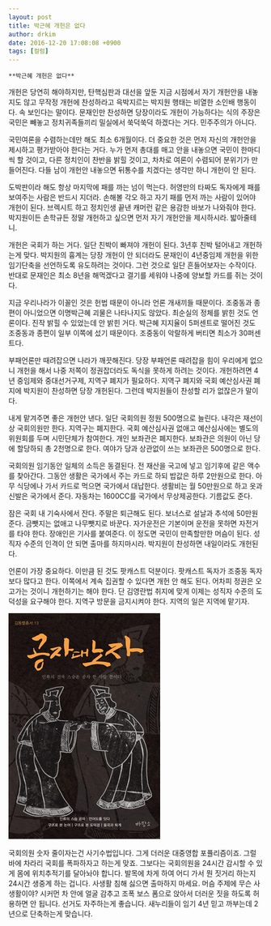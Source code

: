 ```yaml
---
layout: post
title: 박근혜 개헌은 없다
author: drkim
date: 2016-12-20 17:08:08 +0900
tags: [컬럼]
---
```

 


    **박근혜 개헌은 없다**

  


개헌은 당연히 해야하지만, 탄핵심판과 대선을 앞둔 지금 시점에서 자기 개헌안을 내놓지도 않고 무작정 개헌에 찬성하라고 윽박지르는 박지원 행태는 비열한 소인배 행동이다. 속 보인다는 말이다. 문재인만 찬성하면 당장이라도 개헌이 가능하다는 식의 주장은 국민은 빼놓고 정치귀족들끼리 밀실에서 쑥덕쑥덕 하겠다는 거다. 민주주의가 아니다. 

  


국민여론을 수렴하는데만 해도 최소 6개월이다. 더 중요한 것은 먼저 자신의 개헌안을 제시하고 평가받아야 한다는 거다. 누가 먼저 총대를 매고 안을 내놓으면 국민이 한마디씩 할 것이고, 다른 정치인이 찬반을 밝힐 것이고, 차차로 여론이 수렴되어 분위기가 만들어진다. 다들 남이 개헌안 내놓으면 뒤통수를 치겠다는 생각만 하니 개헌이 안 된다. 

  


도박판이라 해도 항상 마지막에 패를 까는 넘이 먹는다. 허영만의 타짜도 독자에게 패를 보여주는 사람은 반드시 지더라. 손해볼 각오 하고 자기 패를 먼저 까는 사람이 있어야 개헌이 된다. 브렉시트 하고 정치인생 끝낸 캐머런 같은 용감한 바보가 나와줘야 한다. 박지원이든 손학규든 정말 개헌하고 싶으면 먼저 자기 개헌안을 제시하시라. 밟아줄테니. 

  


개헌은 국회가 하는 거다. 일단 친박이 빠져야 개헌이 된다. 3년후 친박 털어내고 개헌하는게 맞다. 박지원의 흉계는 당장 개헌이 안 되더라도 문재인이 4년중임제 개헌을 위한 임기단축을 선언하도록 유도하려는 것이다. 그런 것으로 일단 흔들어보자는 수작이다. 반대로 문재인은 최소 8년을 해먹겠다고 결기를 세워야 나중에 양보할 카드를 쥐는 것이다. 

  


지금 우리나라가 이꼴인 것은 헌법 때문이 아니라 언론 개새끼들 때문이다. 조중동과 종편이 아니었으면 이명박근혜 괴물은 나타나지도 않았다. 최순실의 정체를 밝힌 것도 언론이다. 진작 밝힐 수 있었는데 안 밝힌 거다. 박근혜 지지율이 5퍼센트로 떨어진 것도 조중동과 종편이 일부 이쪽에 섰기 때문이다. 조중동이 악랄하게 버티면 최소가 30퍼센트다. 

  


부패언론만 때려잡으면 나라가 깨끗해진다. 당장 부패언론 때려잡을 힘이 우리에게 없으니 개헌을 해서 나중 저쪽이 정권잡더라도 독식을 못하게 하려는 것이다. 개헌하려면 4년 중임제와 중대선거구제, 지역구 폐지가 필요하다. 지역구 폐지와 국회 예산심사권 폐지에 박지원이 찬성하면 당장 개헌된다. 그런데 박지원들이 찬성할 리가 없잖은가 말이다. 

  


내게 맡겨주면 좋은 개헌안 낸다. 일단 국회의원 정원 500명으로 늘린다. 내각은 재선이상 국회의원만 한다. 지역구는 폐지한다. 국회 예산심사권 없애고 예산심사에는 별도의 위원회를 두며 시민단체가 참여한다. 개인 보좌관은 폐지한다. 보좌관은 의원이 아닌 당에 할당하되 총 2천명으로 한다. 여야가 당과 상관없이 쓰는 보좌관은 500명으로 한다. 

  


국회의원 임기동안 일체의 소득은 동결된다. 전 재산을 국고에 넣고 임기후에 같은 액수를 찾아간다. 그동안 생활은 국가에서 주는 카드로 하되 밥값은 하루 2만원으로 한다. 아무 식당에나 가서 카드로 먹으면 국가에서 대납한다. 생활비는 월 50만원으로 하고 옷과 신발은 국가에서 준다. 자동차는 1600CC를 국가에서 무상제공한다. 기름값도 준다. 

  


잠은 국회 내 기숙사에서 잔다. 주말은 퇴근해도 된다. 보너스로 설날과 추석에 50만원 준다. 금뺏지는 없애고 나무뺏지로 바꾼다. 자가운전은 기본이며 운전을 못하면 자전거를 타야 한다. 장애인은 기사를 붙여준다. 이 정도면 국민이 만족할만한 머슴이 된다. 성직자 수준의 인격이 안 되면 출마를 하지마시라. 박지원이 찬성하면 내일이라도 개헌된다. 

  


언론이 가장 중요하다. 이만큼 된 것도 팟캐스트 덕분이다. 팟캐스트 독자가 조중동 독자보다 많다고 한다. 이쪽에서 계속 집권할 수 있다면 개헌 안 해도 된다. 어차피 정권은 오고가는 것이니 개헌하기는 해야 한다. 단 김영란법 취지에 맞게 이제는 성직자 수준의 도덕성을 요구해야 한다. 지역구 방문을 금지시켜야 한다. 지역의 일은 지역에 맡기자. 

  


  



 
![](/files/attach/images/199/771/790/555.jpg) 

  


국회의원 숫자 줄이자는건 사기수법입니다. 그게 더러운 대중영합 포퓰리즘이죠. 그럴 바에 차라리 국회를 폭파하자고 하는게 맞죠. 그보다는 국회의원을 24시간 감시할 수 있게 몸에 위치추적기를 달아놔야 합니다. 발목에 차게 하여 어디 가서 뭔 짓거리 하는지 24시간 생중계 하는 겁니다. 사생활 침해 싫으면 출마하지 마세요. 머슴 주제에 무슨 사생활이야? 시커먼 차 안에 얼굴 감추고 조폭 보스 폼으로 앉아서 더러운 짓을 하도록 허용하면 안 됩니다. 선거도 자주하는게 좋습니다. 새누리들이 임기 4년 믿고 까부는데 2년으로 단축하는게 맞습니다.